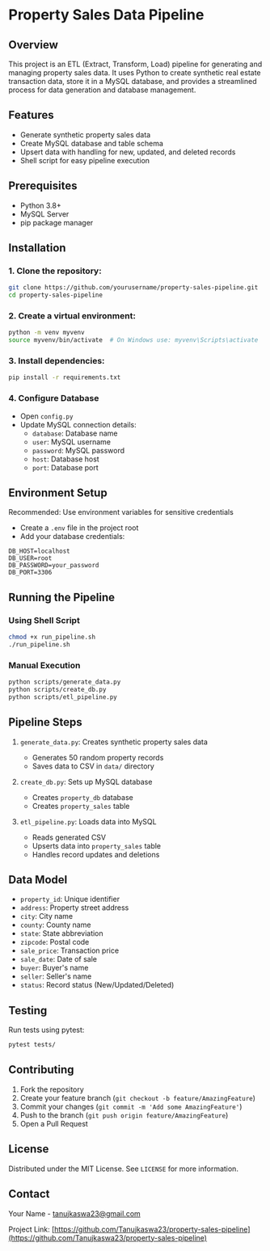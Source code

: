 # Property Sales Data Pipeline

## Overview
This project is an ETL (Extract, Transform, Load) pipeline for generating and managing property sales data. It uses Python to create synthetic real estate transaction data, store it in a MySQL database, and provides a streamlined process for data generation and database management.

## Features
- Generate synthetic property sales data
- Create MySQL database and table schema
- Upsert data with handling for new, updated, and deleted records
- Shell script for easy pipeline execution

## Prerequisites
- Python 3.8+
- MySQL Server
- pip package manager

## Installation

### 1. Clone the repository:
```bash
git clone https://github.com/yourusername/property-sales-pipeline.git
cd property-sales-pipeline
```

### 2. Create a virtual environment:
```bash
python -m venv myvenv
source myvenv/bin/activate  # On Windows use: myvenv\Scripts\activate
```

### 3. Install dependencies:
```bash
pip install -r requirements.txt
```

### 4. Configure Database
- Open `config.py`
- Update MySQL connection details:
  - `database`: Database name
  - `user`: MySQL username
  - `password`: MySQL password
  - `host`: Database host
  - `port`: Database port

## Environment Setup
Recommended: Use environment variables for sensitive credentials
- Create a `.env` file in the project root
- Add your database credentials:
```
DB_HOST=localhost
DB_USER=root
DB_PASSWORD=your_password
DB_PORT=3306
```

## Running the Pipeline

### Using Shell Script
```bash
chmod +x run_pipeline.sh
./run_pipeline.sh
```

### Manual Execution
```bash
python scripts/generate_data.py
python scripts/create_db.py
python scripts/etl_pipeline.py
```

## Pipeline Steps
1. `generate_data.py`: Creates synthetic property sales data
   - Generates 50 random property records
   - Saves data to CSV in `data/` directory

2. `create_db.py`: Sets up MySQL database
   - Creates `property_db` database
   - Creates `property_sales` table

3. `etl_pipeline.py`: Loads data into MySQL
   - Reads generated CSV
   - Upserts data into `property_sales` table
   - Handles record updates and deletions

## Data Model
- `property_id`: Unique identifier
- `address`: Property street address
- `city`: City name
- `county`: County name
- `state`: State abbreviation
- `zipcode`: Postal code
- `sale_price`: Transaction price
- `sale_date`: Date of sale
- `buyer`: Buyer's name
- `seller`: Seller's name
- `status`: Record status (New/Updated/Deleted)

## Testing
Run tests using pytest:
```bash
pytest tests/
```

## Contributing
1. Fork the repository
2. Create your feature branch (`git checkout -b feature/AmazingFeature`)
3. Commit your changes (`git commit -m 'Add some AmazingFeature'`)
4. Push to the branch (`git push origin feature/AmazingFeature`)
5. Open a Pull Request

## License
Distributed under the MIT License. See `LICENSE` for more information.

## Contact
Your Name - tanujkaswa23@gmail.com

Project Link: [https://github.com/Tanujkaswa23/property-sales-pipeline](https://github.com/Tanujkaswa23/property-sales-pipeline)
